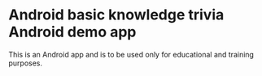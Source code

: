 # Android basic knowledge trivia Android demo app

This is an Android app and is to be used only for educational and training purposes.
